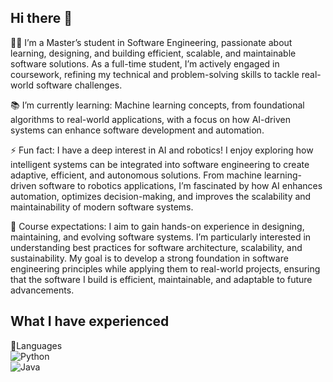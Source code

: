 ## Hi there 👋

👨‍💻  I’m a Master’s student in Software Engineering, passionate about learning, designing, and building efficient, scalable, and maintainable software solutions. As a full-time student, I’m actively engaged in coursework, refining my technical and problem-solving skills to tackle real-world software challenges.

📚 I’m currently learning: Machine learning concepts, from foundational algorithms to real-world applications, with a focus on how AI-driven systems can enhance software development and automation.  

⚡ Fun fact: I have a deep interest in AI and robotics! I enjoy exploring how intelligent systems can be integrated into software engineering to create adaptive, efficient, and autonomous solutions. From machine learning-driven software to robotics applications, I’m fascinated by how AI enhances automation, optimizes decision-making, and improves the scalability and maintainability of modern software systems.  

🎯 Course expectations: I aim to gain hands-on experience in designing, maintaining, and evolving software systems. I’m particularly interested in understanding best practices for software architecture, scalability, and sustainability. My goal is to develop a strong foundation in software engineering principles while applying them to real-world projects, ensuring that the software I build is efficient, maintainable, and adaptable to future advancements.  

What I have experienced
---
📖Languages  
![Python](https://img.shields.io/badge/Python-3776AB?style=for-the-badge&logo=python&logoColor=white)  
![Java](https://img.shields.io/badge/Java-007396?style=for-the-badge&logo=java&logoColor=white)  

